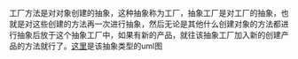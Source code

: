 



工厂方法是对对象创建的抽象，这种抽象称为工厂，抽象工厂是对工厂的抽象，也就是对这些创建的方法再一次进行抽象，然后无论是其他什么创建对象的方法都进行抽象后放于这个抽象工厂中，如果有新的产品，就往该抽象工厂加入新的创建产品的方法就行了。[这里](http://www.runoob.com/design-pattern/abstract-factory-pattern.html)是该抽象类型的uml图

